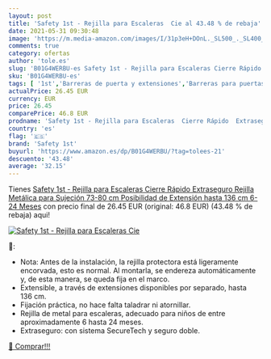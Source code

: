 ```yaml
---
layout: post
title: 'Safety 1st - Rejilla para Escaleras  Cie al 43.48 % de rebaja'
date: 2021-05-31 09:30:48
image: 'https://m.media-amazon.com/images/I/31p3eH+DOnL._SL500_._SL400_.jpg'
comments: true
category: ofertas
author: 'tole.es'
slug: 'B01G4WERBU-es Safety 1st - Rejilla para Escaleras Cierre Rápido...'
sku: 'B01G4WERBU-es'
tags: [ '1st','Barreras de puerta y extensiones','Barreras para puertas y escaleras','Bebé','Seguridad','safety','safety 1st', ]
actualPrice: 26.45 EUR
currency: EUR
price: 26.45
comparePrice: 46.8 EUR
prodname: 'Safety 1st - Rejilla para Escaleras  Cierre Rápido  Extraseguro  Rejilla Metálica para Sujeción  73-80 cm  Posibilidad de Extensión hasta 136 cm  6-24 Meses'
country: 'es'
flag: '🇪🇸'
brand: 'Safety 1st'
buyurl: 'https://www.amazon.es/dp/B01G4WERBU/?tag=tolees-21'
descuento: '43.48'
average: '32.15'
---
```


Tienes [Safety 1st - Rejilla para Escaleras  Cierre Rápido  Extraseguro  Rejilla Metálica para Sujeción  73-80 cm  Posibilidad de Extensión hasta 136 cm  6-24 Meses](https://www.amazon.es/dp/B01G4WERBU/?tag=tolees-21) con precio final de  26.45 EUR (original: 46.8 EUR) (43.48 %  de rebaja) aqui!

[![Safety 1st - Rejilla para Escaleras  Cie](https://m.media-amazon.com/images/I/31p3eH+DOnL._SL500_._SL400_.jpg)](https://www.amazon.es/dp/B01G4WERBU/?tag=tolees-21)

🔎:

- Nota: Antes de la instalación, la rejilla protectora está ligeramente encorvada, esto es normal. Al montarla, se endereza automáticamente y, de esta manera, se queda fija en el marco.
- Extensible, a través de extensiones disponibles por separado, hasta 136 cm.
- Fijación práctica, no hace falta taladrar ni atornillar.
- Rejilla de metal para escaleras, adecuado para niños de entre aproximadamente 6 hasta 24 meses.
- Extraseguro: con sistema SecureTech y seguro doble.

[🛒 Comprar!!!](https://www.amazon.es/dp/B01G4WERBU/?tag=tolees-21)
